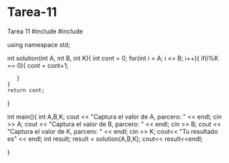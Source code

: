 # Tarea-11
Tarea 11
#include<iostream>
#include<vector>

using namespace std;

int solution(int A, int B, int K){
    int cont = 0;
    for(int i = A; i <= B; i++){
        if(i%K == 0){
            cont = cont+1;

       }
    }
    return cont;
}

int main(){
    int A,B,K;
    cout << "Captura el valor de A, parcero: " << endl;
    cin >> A;
    cout << "Captura el valor de B, parcero: " << endl;
    cin >> B;
    cout << "Captura el valor de K, parcero: " << endl;
    cin >> K;
    cout<< "Tu resultado es" << endl;
    int result;
    result = solution(A,B,K);
    cout<< result<<endl;

}
